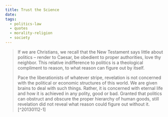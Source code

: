 ```yaml
---
title: Trust the Science
date: 
tags:
  - politics-law
  - quotes
  - morality-religion
  - society
---
```


> If we are Christians, we recall that the New Testament says little about politics – render to Caesar, be obedient to proper authorities, love thy neighbor. This relative indifference to politics is a theological compliment to reason, to what reason can figure out by itself.
> 
> Pace the liberationists of whatever stripe, revelation is not concerned with the political or economic structures of this world. We are given brains to deal with such things. Rather, it is concerned with eternal life and how it is achieved in any polity, good or bad. Granted that politics can obstruct and obscure the proper hierarchy of human goods, still revelation did not reveal what reason could figure out without it.[^20130112-1]

[^201301012-1]: Mr. James V. Schall, S.J.   "American Un-Exceptionalism" [The Catholic Thing](http://www.thecatholicthing.org/) Last Viewed 2013-01-11.  <http://www.thecatholicthing.org/columns/2013/american-un-exceptionalism.html>

